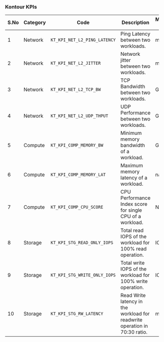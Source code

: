 
###  Kontour KPIs

| S.No | Category | Code | Description | Measurement Unit |
|----|---------------|---------------------|---------------|-------|
| 1 | Network | `KT_KPI_NET_L2_PING_LATENCY` | Ping Latency between two workloads.| milliseconds
| 2 | Network | `KT_KPI_NET_L2_JITTER` | Network jitter between two workloads.| milliseconds
| 3 | Network | `KT_KPI_NET_L2_TCP_BW` | TCP Bandwidth between two workloads.| Gbps
| 4 | Network | `KT_KPI_NET_L2_UDP_THPUT` | UDP Performance between two workloads.| Gbps
| 5 | Compute | `KT_KPI_COMP_MEMORY_BW` | Minimum memory bandwidth of a workload.  | Gbps
| 6 | Compute | `KT_KPI_COMP_MEMORY_LAT` | Maximum memory latency of a workload. | nanoseconds
| 7 | Compute | `KT_KPI_COMP_CPU_SCORE` | CPU Performance Index score for single CPU of a workload. | N/A
| 8 | Storage | `KT_KPI_STG_READ_ONLY_IOPS` | Total read IOPS of the workload for 100% read operation. | IOPS
| 9 | Storage | `KT_KPI_STG_WRITE_ONLY_IOPS` | Total write IOPS of the workload for 100% write operation.  | IOPS
| 10 | Storage | `KT_KPI_STG_RW_LATENCY` | Read Write latency in the workload for readwrite operation in 70:30 ratio.  | milliseconds

